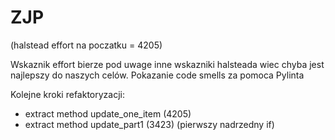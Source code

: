 # ZJP

(halstead effort na poczatku = 4205)

Wskaznik effort bierze pod uwage inne wskazniki halsteada wiec chyba jest najlepszy do naszych celów.
Pokazanie code smells za pomoca Pylinta

Kolejne kroki refaktoryzacji: 
- extract method update_one_item (4205)
- extract method update_part1 (3423) (pierwszy nadrzedny if)